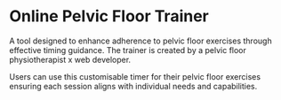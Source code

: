# Online Pelvic Floor Trainer 
A tool designed to enhance adherence to pelvic floor exercises through effective timing guidance. 
The trainer is created by a pelvic floor physiotherapist x web developer.

Users can use this customisable timer for their pelvic floor exercises ensuring each session aligns with individual needs and capabilities.
